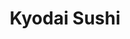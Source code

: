 ---
layout: place
title: "Kyodai Sushi"
permalink: /california/san-diego/kyodai-sushi.html
stateAbbr: CA
stateName: California
cityName: San Diego
seo:
  name: "Kyodai Sushi"
  type: Restaurant
  links: https://www.sushikyodai.com/
description: "Casual strip-mall restaurant offering traditional sushi rolls & standard Japanese dishes. Kyodai Sushi serves delicious sushi in San Diego, California. Try fresh Japanese dishes for a great dining experience. Available for takeout, delivery, lunch, and dinner."
place_id: ChIJaSFC2AD624ARrII8rgVXb0Y
photos:
  - name: >-
      places/ChIJaSFC2AD624ARrII8rgVXb0Y/photos/AeeoHcIz3dpw2poPMgIMU_vbXbl_qysisrqSsCex98fxpKQM25rvZg0oqhzyeX7xbSpD721hjYmOF3FygeeFtBZUmiq2CihQYEj8eGPMG168vNj7ELipz-fpgFbzCtx-nmj4FRtstILg1oaWYEr3b1L5m9PT4D0sl8DjbG0RN4TGYw4lbkAwbFpoYGyOy9u1kkVmFHwXMYzeEpMv_dmH-UPBQR3TuPCeFIiCn9xiiLexEq7395L2vhTeogOcifAMfhDQB003pboe5E1xBzo7cZboJdv4Zxqnlt7yXK1-NlMCmvrA8Q
    widthPx: 4000
    heightPx: 3000
    authorAttributions:
      - displayName: Kyodai Sushi
        uri: https://maps.google.com/maps/contrib/115187727241720472127
        photoUri: >-
          https://lh3.googleusercontent.com/a-/ALV-UjWcNZ6Xjeeelo2hoadfKNlIlfgNDt7Gso0IkIYP_I6qaOl-qLii=s100-p-k-no-mo
    flagContentUri: >-
      https://www.google.com/local/imagery/report/?cb_client=maps_api_places.places_api&image_key=!1e10!2sAF1QipMR7_tzotEYWkpuvts1EvcNfQSX9E_tC9MGZm41&hl=en-US
    googleMapsUri: >-
      https://www.google.com/maps/place//data=!3m4!1e2!3m2!1sAF1QipMR7_tzotEYWkpuvts1EvcNfQSX9E_tC9MGZm41!2e10!4m2!3m1!1s0x80dbfa00d8422169:0x466f5705ae3c82ac
  - name: >-
      places/ChIJaSFC2AD624ARrII8rgVXb0Y/photos/AeeoHcKClkvm-v6qEh3TG84ROfsXvMYzftsCuqQbDZs390idVmx6EsYyOrbmMziIaAaTnUekkpsENilkqjhjm7Gl0jepabPEQlsDjunbA_5RMhN5yZh5QNiP3N6xwruedqto8sq8RSy5gHhqUB4kbFon6eWZQCEPg7hdbVhXMrcxh7gHBZvyFYhKETI5G_oOfl7URXO-gOhNDNKs7A69XW77SEIhilfU6HP1Lmr5Lfkw4d3ALg_76vbH68bIXfsph-Wmqm5UIkyOJUKLwsPWZ0mYm5dSjefcaHaqSL0K5J-Ca_S8lA
    widthPx: 500
    heightPx: 500
    authorAttributions:
      - displayName: Kyodai Sushi
        uri: https://maps.google.com/maps/contrib/115187727241720472127
        photoUri: >-
          https://lh3.googleusercontent.com/a-/ALV-UjWcNZ6Xjeeelo2hoadfKNlIlfgNDt7Gso0IkIYP_I6qaOl-qLii=s100-p-k-no-mo
    flagContentUri: >-
      https://www.google.com/local/imagery/report/?cb_client=maps_api_places.places_api&image_key=!1e10!2sAF1QipM7MFDDxVbgktfJtVDQQbXU_2jG_t0ioDFtxH-o&hl=en-US
    googleMapsUri: >-
      https://www.google.com/maps/place//data=!3m4!1e2!3m2!1sAF1QipM7MFDDxVbgktfJtVDQQbXU_2jG_t0ioDFtxH-o!2e10!4m2!3m1!1s0x80dbfa00d8422169:0x466f5705ae3c82ac
  - name: >-
      places/ChIJaSFC2AD624ARrII8rgVXb0Y/photos/AeeoHcJ6-_VAj4ki2DlLKjBHflSTfcs91we4Lp34V4WxRYzCUvpZUTWSBvsmtI_yxAmPfDBm-W7Ar0H0dcjTFS0JeQ1Z9m26UWJ26QDx7Vxn4zKO9V2HwRcFoI3y2FbbG7XvUrzFDBzmrLZ3u42jiUB3JWnGvaTgyTobDlJK1ymkFsG5Vf3b0vmz5RD7xAFIJDbUmjRADtJj2CcmyWweV-M_ZgW9ppud6L9N-5-2xbzbmixpPwXbE_G68GIiKJ6IbV4D0Fr_Ok4QskBahIbUc6BShcS0DONED7sYcb6lHjOy6Vgqs_1rIZNAuUInv1QtWVVrLI5D_bvDfbweUZtHcQS7-pJxALw83xdE3QQ4GYFe77KBXxAojUix0WDgjIrs3vqaYrebLr30ttUcwrxwoWqr1stNoFj5dl7a7pV2EXqUjh1sg3Dv
    widthPx: 4032
    heightPx: 3024
    authorAttributions:
      - displayName: Maria Conchita
        uri: https://maps.google.com/maps/contrib/112164631428030303608
        photoUri: >-
          https://lh3.googleusercontent.com/a-/ALV-UjXFOpR0zSdfBw_PXmYfvoFUka7tAaaH4LYdz2Gtv_3ItMqWODM=s100-p-k-no-mo
    flagContentUri: >-
      https://www.google.com/local/imagery/report/?cb_client=maps_api_places.places_api&image_key=!1e10!2sCIHM0ogKEICAgIC4s6zotQE&hl=en-US
    googleMapsUri: >-
      https://www.google.com/maps/place//data=!3m4!1e2!3m2!1sCIHM0ogKEICAgIC4s6zotQE!2e10!4m2!3m1!1s0x80dbfa00d8422169:0x466f5705ae3c82ac
  - name: >-
      places/ChIJaSFC2AD624ARrII8rgVXb0Y/photos/AeeoHcIKWamwPIKfN1RUcF16PSXtmUIpUoESMf43Jmi03AbXHEfsYiOTaZclaI1zgzgp1RJSDyanDeSJsbGOC5dCSoeXaEh-OX0sw161z7Vqwk5Uqk7oXYn1XcOp_O8C3eK2PJz_skd-aRkg4xR_eBgpJXXOGY61E2gw8oLerYaP-iwCH7kVXVR0q3JvCdYHrLqM3o8QKOZrQchUkFkmYYqZ4wtqfipezcAqRquPYBcdNBqq5b_8J5u2UtQ4SXGVwB5KXmViajb0cdfK8FalwJCcZsNvfbianP2MdpVw_wXkBzcCHJX10ywMGFDDZyy9rGA1r0FwGUtN1KDtmU7sywYrqCtDFJtvvmMEHdtXldPDUdElfuC2S28nlpLKzNG7JOXHZ9OMe3zIXseIp57nz1T9Zm2cBwRc4ID3PywwVKU725_FSQ
    widthPx: 3000
    heightPx: 4000
    authorAttributions:
      - displayName: amrita preetham
        uri: https://maps.google.com/maps/contrib/110820490774860209288
        photoUri: >-
          https://lh3.googleusercontent.com/a-/ALV-UjXXhNIid400FoVSSqNHOhkuoDFifbbwyzksrzAEltajOpbq0sOC6w=s100-p-k-no-mo
    flagContentUri: >-
      https://www.google.com/local/imagery/report/?cb_client=maps_api_places.places_api&image_key=!1e10!2sCIHM0ogKEICAgICRuYffOA&hl=en-US
    googleMapsUri: >-
      https://www.google.com/maps/place//data=!3m4!1e2!3m2!1sCIHM0ogKEICAgICRuYffOA!2e10!4m2!3m1!1s0x80dbfa00d8422169:0x466f5705ae3c82ac
  - name: >-
      places/ChIJaSFC2AD624ARrII8rgVXb0Y/photos/AeeoHcKiW_da9-EGEF73_iRa2DB0q5FE1fhvv3UivK0-6ohRgB45E9cSQoRxBMUuoSwbCgHd25hjOZn5EK2PMDdcQ1CkYLdYP_IOcBRiTGj0EKoKZAgl0YyaPLJoliQBDQgFF1r5VjWsiCTk5OlSvu29135vkO51RCwqvpW5QS6IPh12uIgB_2nXRsuKixP0-NGqhGbS9N1SksKSUH30iALHdz3iBnz5RyvUskepNVyPskTmpWINTHMxagbsvHvZ8j51egIIs-8KluKwCXbwNAfRi1PR9P3iOAzJnYxtTIVGrXT9li7HUxWmgXtGKu0J9rfwJHiXXdBokT93wrTGgqcfS4ZE9M5ad7k1paw0_igiECXQB-09BtD9NHaSfMsj5UUINk6ghrJYQRfkCmmFm78chRrv7tdYuXKf9MzHzlEvaOI
    widthPx: 4032
    heightPx: 3024
    authorAttributions:
      - displayName: sarah stern
        uri: https://maps.google.com/maps/contrib/116486297859254916725
        photoUri: >-
          https://lh3.googleusercontent.com/a-/ALV-UjUv1g86M11cQprqEJumKErtpPmt92V8-ejcKssQcjeNYgIszfQS=s100-p-k-no-mo
    flagContentUri: >-
      https://www.google.com/local/imagery/report/?cb_client=maps_api_places.places_api&image_key=!1e10!2sCIHM0ogKEICAgIDOyoi5fQ&hl=en-US
    googleMapsUri: >-
      https://www.google.com/maps/place//data=!3m4!1e2!3m2!1sCIHM0ogKEICAgIDOyoi5fQ!2e10!4m2!3m1!1s0x80dbfa00d8422169:0x466f5705ae3c82ac
  - name: >-
      places/ChIJaSFC2AD624ARrII8rgVXb0Y/photos/AeeoHcKqKEExS4daKbvYZSyc37kJZiqmVVQVGIUewytRgoX6p5MNWwC0BwkTwMkFWlltj50wENGIfkSqzRmeDFE1xhuhSO8berFRcBPCV3kNRCc8OfOM-_L5o5XQGQ8H-3urr2zlQeNYRmCDhCgqImWYKF4ghLiyKEUKTIap9qUPAPp4Sz0fiFH-Xb_pdqYukGbvmmi8kEQtNi86yFXCmb7KldQiWPKjc4XM3runhQQVag1JoLhFO9_VSd5xqamvelsSEEiosCPX7qWvudE70IwzjJTS0tNb82EvYP4cFA_obhQmMTbaeunQGESqh-GN9GiVQNksqYUjnPgkPk0nUeifPwS9iREFDZx8I5WjL2mSaPJnAcehbxfw63yLSYLEfPpfmCldatx4V8M_nxh6kJCS6VHt3AvivncKNJ_x0NGjZqgHTFck
    widthPx: 1600
    heightPx: 1200
    authorAttributions:
      - displayName: Rhônya Obst
        uri: https://maps.google.com/maps/contrib/110025231324402153094
        photoUri: >-
          https://lh3.googleusercontent.com/a-/ALV-UjXMstYjKUQVJS_i025XLe3sJcKuFkw7rDip1K-HPWNl_wTalyk=s100-p-k-no-mo
    flagContentUri: >-
      https://www.google.com/local/imagery/report/?cb_client=maps_api_places.places_api&image_key=!1e10!2sCIHM0ogKEICAgIDEwNTXkAE&hl=en-US
    googleMapsUri: >-
      https://www.google.com/maps/place//data=!3m4!1e2!3m2!1sCIHM0ogKEICAgIDEwNTXkAE!2e10!4m2!3m1!1s0x80dbfa00d8422169:0x466f5705ae3c82ac
  - name: >-
      places/ChIJaSFC2AD624ARrII8rgVXb0Y/photos/AeeoHcJySf7CnhoZiMgkNEpt6htcnPXT-yViZFUWbkYzIsShMxt2xgXhx8DWXuS1DX1s6ExpgzNKRe78qIfgPj99N4R4w9JdCdnF8sFnSSeR7NK6_AyMcDiGGV4gqqXoXqrXQVEMXT1J1pjmtcZFAagX_ymWUR0X5aF5qK0TunjbjGlJWzpeBvhUXdCbQx5_aGUKKG6S1Y_0bG_LgxsLHTrfAXyOuik00lcU8pgPY1ZK1Ox7ewIfXMsjcEKl7hEQ6Uz18pIiAcIp_1DB4FTJ9yibhD7XZnX2_46I6WVKfTlrjTpAzoI18hyz3UOy1H5ypYvYfibAAIt2z8u1zKgV5kBCB6gJKxoAnBxI1fwGK-y3_H0TLrgvi5qv64F2eDy1K2qsQTcjLFC2sRGB4Y0sEWP87tBIHNQkKccNyNiNKEA5NUG6fw
    widthPx: 2992
    heightPx: 2992
    authorAttributions:
      - displayName: Danielson GettinAround
        uri: https://maps.google.com/maps/contrib/106052595380514110347
        photoUri: >-
          https://lh3.googleusercontent.com/a-/ALV-UjVvW57tAgla_DZOh52EKBAT1Ri4hegXB9Uzk-_qnggyr1di5AYU=s100-p-k-no-mo
    flagContentUri: >-
      https://www.google.com/local/imagery/report/?cb_client=maps_api_places.places_api&image_key=!1e10!2sCIHM0ogKEICAgICHv_zPdA&hl=en-US
    googleMapsUri: >-
      https://www.google.com/maps/place//data=!3m4!1e2!3m2!1sCIHM0ogKEICAgICHv_zPdA!2e10!4m2!3m1!1s0x80dbfa00d8422169:0x466f5705ae3c82ac
  - name: >-
      places/ChIJaSFC2AD624ARrII8rgVXb0Y/photos/AeeoHcKarPzMYMV5AWqVZ04671_Muc4oug9bRk-DBBt9S4aM7DW2b92ZtORwk3IBbYp_jvkJHBmGhsG3Zhq7vprM3_e7Vx_SWEv4sPhJiljwvlJ5qgbchzziojeiU8GSa-QpABotB0S5RBeJ6EaSkDyuEPF7cO04t-VC1jEXcTegiWuPGGFIBhD5I24o6LJx8XASZU5fDaG0DIqngxroQ3n53sqVpbqzCBMk5evf5MfyBCYKqcm2fLlI0y3LQWwtayzsawf8SvsZmGCkALPw0IlqjGsO2pNPQsFdSoPHhBeKAH6Mc5rg9netnuaWndO6oc58q1ibX8_l99SE8MYkgJ9PvNDsmxjYyxXl_Ilvwm_wxT_VP6PHtvvVv1YohceRxO_4mOCN38y_Y6Ou82SSa2ni11zwFRpjuaKzG8kwemLOAvJVti0
    widthPx: 4800
    heightPx: 3600
    authorAttributions:
      - displayName: Anthony Kelly
        uri: https://maps.google.com/maps/contrib/114387730562706389770
        photoUri: >-
          https://lh3.googleusercontent.com/a-/ALV-UjUmLvu13-792yAzwrd0vzdP269LspFpcWIoMdzRpjL6isBDb2D8nw=s100-p-k-no-mo
    flagContentUri: >-
      https://www.google.com/local/imagery/report/?cb_client=maps_api_places.places_api&image_key=!1e10!2sCIHM0ogKEICAgMDAjtnCiQE&hl=en-US
    googleMapsUri: >-
      https://www.google.com/maps/place//data=!3m4!1e2!3m2!1sCIHM0ogKEICAgMDAjtnCiQE!2e10!4m2!3m1!1s0x80dbfa00d8422169:0x466f5705ae3c82ac
  - name: >-
      places/ChIJaSFC2AD624ARrII8rgVXb0Y/photos/AeeoHcIMw-ewwX5pEDmSFetJ57s8HAiH9yZdeLBJ2goDh8x7m9jSz9lX0moBfv16dAJCY-HKS3x4grYlbLhPOYSpJli8PN7PWJvRhzjfYFI461IB2s_udMP2p30_grHceM0bNFk57JtwZRmF3l81cQr70Bm-AHfYUhanWrMRQdaud6GXX2-KttTotPPm_v6pOWYLUGEFejwlv2roSPOCaIjuT342y-VQ2pX9WOVG6N8KNuEvL8u-D1otrs03ejjq5IPaUa5mrZfw-4HehVv8efP5V4x2OTwF1EtxgdNYCx_0hXZDhNJlXqScW4TpqXPplxp51OrfEPA_faAuMalkpdCoW6gL1RBTB3DGI6Ru4oWCIh3VsoZMCzAVVbkVjQYPSZWNtFlgQCJDBHE-BmIaysrMLaADq9TzYhdHdUIdsJpDO6bqWw
    widthPx: 4800
    heightPx: 3600
    authorAttributions:
      - displayName: Anthony Kelly
        uri: https://maps.google.com/maps/contrib/114387730562706389770
        photoUri: >-
          https://lh3.googleusercontent.com/a-/ALV-UjUmLvu13-792yAzwrd0vzdP269LspFpcWIoMdzRpjL6isBDb2D8nw=s100-p-k-no-mo
    flagContentUri: >-
      https://www.google.com/local/imagery/report/?cb_client=maps_api_places.places_api&image_key=!1e10!2sCIHM0ogKEICAgMDAjtnCSQ&hl=en-US
    googleMapsUri: >-
      https://www.google.com/maps/place//data=!3m4!1e2!3m2!1sCIHM0ogKEICAgMDAjtnCSQ!2e10!4m2!3m1!1s0x80dbfa00d8422169:0x466f5705ae3c82ac
  - name: >-
      places/ChIJaSFC2AD624ARrII8rgVXb0Y/photos/AeeoHcL8dwdspcp7Wm6ywpjbBslvBiMmTLAhRiJ0lUwVaXGDtQgFQjo1YXyvoQgPtB_Wc2Q74vxtXpMnd8kZxVQ4ajrLB7474A6JIyiDJw6HM4J_U2GDB0_2eHnBLJzOb3Oyy4EgpfHJs1B5flUU_dHF_c_mPC4KcM-nLurfkWlpvjvbI3UpD2X1HCF_LidhllrUH7brEDb8FbuWu1LUmN2YU1A61Ly1pT7tVjeK_7-8VFubQe6R3BY1nxWyIYsAFSb9V26vI3zTRBWAwi2Duo9hj_Do5GXXfk_gJiO3MEkn-RoaqjI_jnzcjcKvTytuQGlRz-LZPnrv8e2O7qqXHyIOFNtKwbmb8BMejRY3OPu3j3c1BrlPTpOztKws7J8AVveCu06iYKO8JQss1De5QzHrg5pyGnP-zqLlcyM-bvnZBhvRXE08
    widthPx: 3024
    heightPx: 4032
    authorAttributions:
      - displayName: Yo Av
        uri: https://maps.google.com/maps/contrib/111232824485380299939
        photoUri: >-
          https://lh3.googleusercontent.com/a-/ALV-UjXGH5Bl4F3jMgs_sRd_fCQuC_St3I2VE2R9q0RRrzhBp_v4Iesb=s100-p-k-no-mo
    flagContentUri: >-
      https://www.google.com/local/imagery/report/?cb_client=maps_api_places.places_api&image_key=!1e10!2sCIHM0ogKEICAgIDuv_PxlQE&hl=en-US
    googleMapsUri: >-
      https://www.google.com/maps/place//data=!3m4!1e2!3m2!1sCIHM0ogKEICAgIDuv_PxlQE!2e10!4m2!3m1!1s0x80dbfa00d8422169:0x466f5705ae3c82ac
address: '12075 Carmel Mountain Rd #205, San Diego, CA 92128, USA'
street: '12075 Carmel Mountain Rd #205'
city: San Diego
state: CA
zip: '92128'
country: USA
neighborhood: Carmel Mountain Ranch
latitude: '32.982860'
longitude: '-117.074214'
accessibility_options:
  wheelchairAccessibleParking: true
  wheelchairAccessibleEntrance: true
  wheelchairAccessibleRestroom: true
  wheelchairAccessibleSeating: true
business_status: OPERATIONAL
name: Kyodai Sushi
google_maps_links:
  directionsUri: >-
    https://www.google.com/maps/dir//''/data=!4m7!4m6!1m1!4e2!1m2!1m1!1s0x80dbfa00d8422169:0x466f5705ae3c82ac!3e0
  placeUri: https://maps.google.com/?cid=5075370986979492524
  writeAReviewUri: >-
    https://www.google.com/maps/place//data=!4m3!3m2!1s0x80dbfa00d8422169:0x466f5705ae3c82ac!12e1
  reviewsUri: >-
    https://www.google.com/maps/place//data=!4m4!3m3!1s0x80dbfa00d8422169:0x466f5705ae3c82ac!9m1!1b1
  photosUri: >-
    https://www.google.com/maps/place//data=!4m3!3m2!1s0x80dbfa00d8422169:0x466f5705ae3c82ac!10e5
primary_type: Japanese Restaurant
opening_hours:
  regular: null
  current: null
secondary_opening_hours:
  regular:
    weekdayDescriptions: null
    type: null
  current:
    weekdayDescriptions: null
    type: null
phone: (858) 451-2255
price_level: PRICE_LEVEL_MODERATE
price_range: $20 &ndash; $30
rating: '4.6'
rating_count: 218
website: https://www.sushikyodai.com/
reviews:
  - name: >-
      places/ChIJaSFC2AD624ARrII8rgVXb0Y/reviews/ChdDSUhNMG9nS0VJQ0FnSUREM3BIenFBRRAB
    relativePublishTimeDescription: 7 months ago
    rating: 4
    text:
      text: >-
        Kyodai means Brother. Oh, brother, this spot is on POINT. The service is
        solid. They don't bother you, you know... Which I find nice. They are
        busy, but not too busy, which is wonderful. Now, down to the food. I
        ordered the Sashimi lunch special, and I highly recommend it. The
        portions of each piece are a good size, fresh and tasty. It comes with a
        side of rice, house salad, and miso soup. It's such a great deal for a
        great lunch. Next time, I'll have to stop for dinner. Thanks.


        Update: Oysters are on POINT. Fresh live oysters. Done proper. Do
        yourself a favor and get some. You won't regret it.
      languageCode: en
    originalText:
      text: >-
        Kyodai means Brother. Oh, brother, this spot is on POINT. The service is
        solid. They don't bother you, you know... Which I find nice. They are
        busy, but not too busy, which is wonderful. Now, down to the food. I
        ordered the Sashimi lunch special, and I highly recommend it. The
        portions of each piece are a good size, fresh and tasty. It comes with a
        side of rice, house salad, and miso soup. It's such a great deal for a
        great lunch. Next time, I'll have to stop for dinner. Thanks.


        Update: Oysters are on POINT. Fresh live oysters. Done proper. Do
        yourself a favor and get some. You won't regret it.
      languageCode: en
    authorAttribution:
      displayName: Danielson GettinAround
      uri: https://www.google.com/maps/contrib/106052595380514110347/reviews
      photoUri: >-
        https://lh3.googleusercontent.com/a-/ALV-UjVvW57tAgla_DZOh52EKBAT1Ri4hegXB9Uzk-_qnggyr1di5AYU=s128-c0x00000000-cc-rp-mo-ba5
    publishTime: '2024-09-10T19:13:18.030553Z'
    flagContentUri: >-
      https://www.google.com/local/review/rap/report?postId=ChdDSUhNMG9nS0VJQ0FnSUREM3BIenFBRRAB&d=17924085&t=1
    googleMapsUri: >-
      https://www.google.com/maps/reviews/data=!4m6!14m5!1m4!2m3!1sChdDSUhNMG9nS0VJQ0FnSUREM3BIenFBRRAB!2m1!1s0x80dbfa00d8422169:0x466f5705ae3c82ac
  - name: >-
      places/ChIJaSFC2AD624ARrII8rgVXb0Y/reviews/ChZDSUhNMG9nS0VJQ0FnSUNqOGJLc0FREAE
    relativePublishTimeDescription: 11 months ago
    rating: 5
    text:
      text: >-
        Beautiful decor, lovely wait staff and delicious food. Sushi and Ramen,
        so so good. Ordered the chicken ramen and they were happy to make it
        spicy. Nice big bowl, lots of broth. We shared rolls and ramen. Cute
        date place!
      languageCode: en
    originalText:
      text: >-
        Beautiful decor, lovely wait staff and delicious food. Sushi and Ramen,
        so so good. Ordered the chicken ramen and they were happy to make it
        spicy. Nice big bowl, lots of broth. We shared rolls and ramen. Cute
        date place!
      languageCode: en
    authorAttribution:
      displayName: Cynthia C
      uri: https://www.google.com/maps/contrib/101909248930204712812/reviews
      photoUri: >-
        https://lh3.googleusercontent.com/a-/ALV-UjVZ_XjTyTVukAuA4zjlweA-IxdlO0MiMrpA3CZo-CYHfqgsRlsQdQ=s128-c0x00000000-cc-rp-mo-ba3
    publishTime: '2024-04-23T02:10:31.748640Z'
    flagContentUri: >-
      https://www.google.com/local/review/rap/report?postId=ChZDSUhNMG9nS0VJQ0FnSUNqOGJLc0FREAE&d=17924085&t=1
    googleMapsUri: >-
      https://www.google.com/maps/reviews/data=!4m6!14m5!1m4!2m3!1sChZDSUhNMG9nS0VJQ0FnSUNqOGJLc0FREAE!2m1!1s0x80dbfa00d8422169:0x466f5705ae3c82ac
  - name: >-
      places/ChIJaSFC2AD624ARrII8rgVXb0Y/reviews/ChZDSUhNMG9nS0VJQ0FnSURoNU9famZBEAE
    relativePublishTimeDescription: 2 years ago
    rating: 5
    text:
      text: >-
        4.5 if I could split my stars. While it was really good and the kids and
        I all enjoyed it; it wasn’t the best sushi I’ve had (good, not best).
        Also depending on your preferences, this may or may not bother you but
        it seemed like the rolls either didn’t have veggies or they just had one
        veggie. We typically put 2-3 veggies in ours. But again that may be a
        plus or minus for you. Service was also pushing me toward a five, they
        were very nice. And the price was reasonable as well (for sushi).
      languageCode: en
    originalText:
      text: >-
        4.5 if I could split my stars. While it was really good and the kids and
        I all enjoyed it; it wasn’t the best sushi I’ve had (good, not best).
        Also depending on your preferences, this may or may not bother you but
        it seemed like the rolls either didn’t have veggies or they just had one
        veggie. We typically put 2-3 veggies in ours. But again that may be a
        plus or minus for you. Service was also pushing me toward a five, they
        were very nice. And the price was reasonable as well (for sushi).
      languageCode: en
    authorAttribution:
      displayName: Michael Moyer
      uri: https://www.google.com/maps/contrib/116008114993805626327/reviews
      photoUri: >-
        https://lh3.googleusercontent.com/a-/ALV-UjUBIQODINNuupwBGd4MZ0h-4n-PYP4uln9uqRa7S9vRlrZr2-mV=s128-c0x00000000-cc-rp-mo-ba3
    publishTime: '2023-03-02T04:06:54.941364Z'
    flagContentUri: >-
      https://www.google.com/local/review/rap/report?postId=ChZDSUhNMG9nS0VJQ0FnSURoNU9famZBEAE&d=17924085&t=1
    googleMapsUri: >-
      https://www.google.com/maps/reviews/data=!4m6!14m5!1m4!2m3!1sChZDSUhNMG9nS0VJQ0FnSURoNU9famZBEAE!2m1!1s0x80dbfa00d8422169:0x466f5705ae3c82ac
  - name: >-
      places/ChIJaSFC2AD624ARrII8rgVXb0Y/reviews/ChZDSUhNMG9nS0VJQ0FnSURQbTVXNVBBEAE
    relativePublishTimeDescription: 4 months ago
    rating: 5
    text:
      text: >-
        Excellent food! We got 2 different sushi rolls and fried rice. They were
        both really good and the ordering process was really easy. Food came out
        fast. Clean restroom. Overall a great experience!
      languageCode: en
    originalText:
      text: >-
        Excellent food! We got 2 different sushi rolls and fried rice. They were
        both really good and the ordering process was really easy. Food came out
        fast. Clean restroom. Overall a great experience!
      languageCode: en
    authorAttribution:
      displayName: Heather Fulton
      uri: https://www.google.com/maps/contrib/117339825467120780093/reviews
      photoUri: >-
        https://lh3.googleusercontent.com/a-/ALV-UjWLRat0JIasGIxt7_L7_3WCrBWhEx-jefuX0K4Y5TG0Ty3eiOLF=s128-c0x00000000-cc-rp-mo
    publishTime: '2024-12-05T19:33:03.308393Z'
    flagContentUri: >-
      https://www.google.com/local/review/rap/report?postId=ChZDSUhNMG9nS0VJQ0FnSURQbTVXNVBBEAE&d=17924085&t=1
    googleMapsUri: >-
      https://www.google.com/maps/reviews/data=!4m6!14m5!1m4!2m3!1sChZDSUhNMG9nS0VJQ0FnSURQbTVXNVBBEAE!2m1!1s0x80dbfa00d8422169:0x466f5705ae3c82ac
  - name: >-
      places/ChIJaSFC2AD624ARrII8rgVXb0Y/reviews/ChdDSUhNMG9nS0VJQ0FnSUNCcEszbV9BRRAB
    relativePublishTimeDescription: 2 years ago
    rating: 4
    text:
      text: >-
        Great ambiance & wonderful service. Great date-night eatery! We always
        take advantage of the Happy Hour 1¢ sake! Good (but not outstanding)
        sushi, and we go here more than any other sushi restaurant.
      languageCode: en
    originalText:
      text: >-
        Great ambiance & wonderful service. Great date-night eatery! We always
        take advantage of the Happy Hour 1¢ sake! Good (but not outstanding)
        sushi, and we go here more than any other sushi restaurant.
      languageCode: en
    authorAttribution:
      displayName: Timothy H
      uri: https://www.google.com/maps/contrib/108240551994233835912/reviews
      photoUri: >-
        https://lh3.googleusercontent.com/a-/ALV-UjVfUuvPmkW2mKnElRYKBAmKzjsQ3O-tIvAztCSlGuGUe-WLCsnZJg=s128-c0x00000000-cc-rp-mo-ba5
    publishTime: '2022-12-17T16:52:24.365760Z'
    flagContentUri: >-
      https://www.google.com/local/review/rap/report?postId=ChdDSUhNMG9nS0VJQ0FnSUNCcEszbV9BRRAB&d=17924085&t=1
    googleMapsUri: >-
      https://www.google.com/maps/reviews/data=!4m6!14m5!1m4!2m3!1sChdDSUhNMG9nS0VJQ0FnSUNCcEszbV9BRRAB!2m1!1s0x80dbfa00d8422169:0x466f5705ae3c82ac
parking_options:
  freeParkingLot: true
  freeStreetParking: true
payment_options:
  acceptsCreditCards: true
  acceptsDebitCards: true
  acceptsCashOnly: false
  acceptsNfc: true
allow_dogs: null
curbside_pickup: null
delivery: true
dine_in: true
good_for_children: true
good_for_groups: true
good_for_sports: null
live_music: false
menu_for_children: true
outdoor_seating: null
reservable: true
restroom: true
serves_beer: true
serves_breakfast: false
serves_brunch: true
serves_cocktails: null
serves_coffee: null
serves_dinner: true
serves_dessert: true
serves_lunch: true
serves_vegetarian_food: true
serves_wine: true
takeout: true
summary: >-
  Casual strip-mall restaurant offering traditional sushi rolls & standard
  Japanese dishes.

---